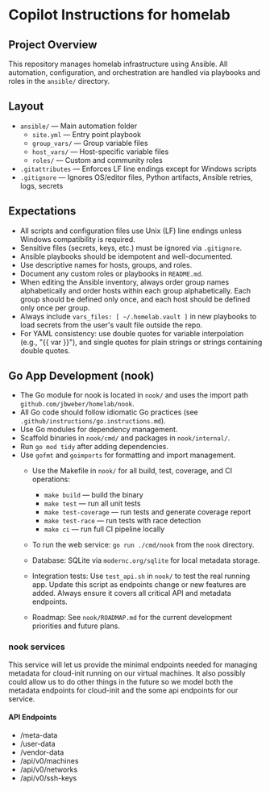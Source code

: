 # Copilot Instructions for homelab

## Project Overview
This repository manages homelab infrastructure using Ansible. All automation, configuration, and orchestration are handled via playbooks and roles in the `ansible/` directory.

## Layout
- `ansible/` — Main automation folder
  - `site.yml` — Entry point playbook
  - `group_vars/` — Group variable files
  - `host_vars/` — Host-specific variable files
  - `roles/` — Custom and community roles
- `.gitattributes` — Enforces LF line endings except for Windows scripts
- `.gitignore` — Ignores OS/editor files, Python artifacts, Ansible retries, logs, secrets

## Expectations
- All scripts and configuration files use Unix (LF) line endings unless Windows compatibility is required.
- Sensitive files (secrets, keys, etc.) must be ignored via `.gitignore`.
- Ansible playbooks should be idempotent and well-documented.
- Use descriptive names for hosts, groups, and roles.
- Document any custom roles or playbooks in `README.md`.
- When editing the Ansible inventory, always order group names alphabetically and order hosts within each group alphabetically. Each group should be defined only once, and each host should be defined only once per group.
 - Always include `vars_files: [ ~/.homelab.vault ]` in new playbooks to load secrets from the user's vault file outside the repo.
 - For YAML consistency: use double quotes for variable interpolation (e.g., "{{ var }}"), and single quotes for plain strings or strings containing double quotes.

## Go App Development (nook)

- The Go module for nook is located in `nook/` and uses the import path `github.com/jbweber/homelab/nook`.
- All Go code should follow idiomatic Go practices (see `.github/instructions/go.instructions.md`).
- Use Go modules for dependency management.
- Scaffold binaries in `nook/cmd/` and packages in `nook/internal/`.
- Run `go mod tidy` after adding dependencies.
- Use `gofmt` and `goimports` for formatting and import management.
  - Use the Makefile in `nook/` for all build, test, coverage, and CI operations:
    - `make build` — build the binary
    - `make test` — run all unit tests
    - `make test-coverage` — run tests and generate coverage report
    - `make test-race` — run tests with race detection
    - `make ci` — run full CI pipeline locally
  - To run the web service: `go run ./cmd/nook` from the `nook` directory.
  - Database: SQLite via `modernc.org/sqlite` for local metadata storage.

  - Integration tests: Use `test_api.sh` in `nook/` to test the real running app. Update this script as endpoints change or new features are added. Always ensure it covers all critical API and metadata endpoints.

  - Roadmap: See `nook/ROADMAP.md` for the current development priorities and future plans.

### nook services

This service will let us provide the minimal endpoints needed for managing metadata for cloud-init running on our virtual machines. It also possibly could allow us to do other things in the future so we model both the metadata endpoints for cloud-init and the some api endpoints for our service.

#### API Endpoints

* /meta-data
* /user-data
* /vendor-data
* /api/v0/machines
* /api/v0/networks
* /api/v0/ssh-keys
